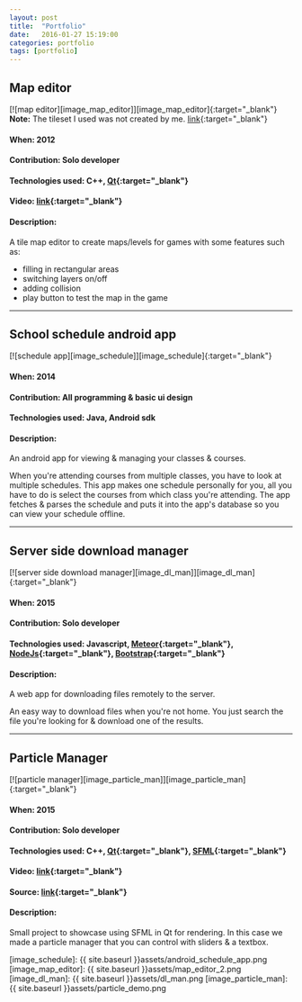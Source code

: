 ```yaml
---
layout: post
title:  "Portfolio"
date:   2016-01-27 15:19:00
categories: portfolio
tags: [portfolio]
---
```

## Map editor
[![map editor][image_map_editor]][image_map_editor]{:target="_blank"}
**Note:** The tileset I used was not created by me. [link](http://opengameart.org/content/mage-city-arcanos){:target="_blank"}

#### **When:** 2012

#### **Contribution:** Solo developer

#### **Technologies used:** C++, [Qt][link_qt]{:target="_blank"}

#### **Video:** [link][vid_map_editor]{:target="_blank"}

#### **Description:**

A tile map editor to create maps/levels for games with some features such as:

- filling in rectangular areas
- switching layers on/off
- adding collision
- play button to test the map in the game

***

## School schedule android app
[![schedule app][image_schedule]][image_schedule]{:target="_blank"}

#### **When:** 2014

#### **Contribution:** All programming & basic ui design

#### **Technologies used:** Java, Android sdk

#### **Description:**

An android app for viewing & managing your classes & courses.

When you're attending courses from multiple classes, you have to look at multiple schedules.
This app makes one schedule personally for you, all you have to do is select the courses from which class you're attending.
The app fetches & parses the schedule and puts it into the app's database so you can view your schedule offline.

***

## Server side download manager
[![server side download manager][image_dl_man]][image_dl_man]{:target="_blank"}

#### **When:** 2015

#### **Contribution:** Solo developer

#### **Technologies used:** Javascript, [Meteor][link_meteor]{:target="_blank"}, [NodeJs][link_nodejs]{:target="_blank"}, [Bootstrap][link_bootstrap]{:target="_blank"}

#### **Description:**

A web app for downloading files remotely to the server.

An easy way to download files when you're not home. You just search the file you're looking for & download one of the results.

***

## Particle Manager
[![particle manager][image_particle_man]][image_particle_man]{:target="_blank"}

#### **When:** 2015

#### **Contribution:** Solo developer

#### **Technologies used:** C++, [Qt][link_qt]{:target="_blank"}, [SFML][link_sfml]{:target="_blank"}

#### **Video:** [link][vid_particles]{:target="_blank"}

#### **Source:** [link][source_qt_sfml]{:target="_blank"}

#### **Description:**

Small project to showcase using SFML in Qt for rendering.
In this case we made a particle manager that you can control with sliders & a textbox.

[link_qt]: http://www.qt.io/
[link_sfml]: http://www.sfml-dev.org/
[link_meteor]: https://www.meteor.com/
[link_nodejs]: https://nodejs.org/
[link_bootstrap]: http://getbootstrap.com/

[vid_particles]: https://youtu.be/C9JR9Db0B84
[vid_map_editor]: https://youtu.be/ZeSFGSY46DA

[image_schedule]: {{ site.baseurl }}assets/android_schedule_app.png
[image_map_editor]: {{ site.baseurl }}assets/map_editor_2.png
[image_dl_man]: {{ site.baseurl }}assets/dl_man.png
[image_particle_man]: {{ site.baseurl }}assets/particle_demo.png

[vid_dl_man]: https://youtu.be/4jegcp1RztM
[source_qt_sfml]: https://github.com/Maxono/qt_sfml
